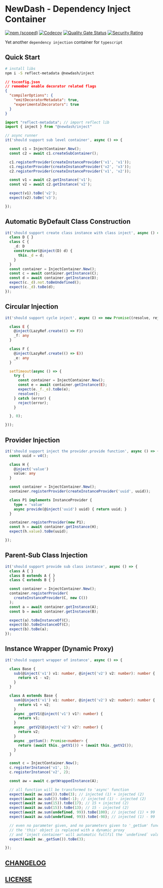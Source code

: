 # NewDash - Dependency Inject Container

[![npm (scoped)](https://img.shields.io/npm/v/@newdash/inject?label=@newdash/inject)](https://www.npmjs.com/package/@newdash/inject)
[![Codecov](https://codecov.io/gh/newdash/inject/branch/master/graph/badge.svg)](https://codecov.io/gh/newdash/inject)
[![Quality Gate Status](https://sonarcloud.io/api/project_badges/measure?project=newdash_inject&metric=alert_status)](https://sonarcloud.io/dashboard?id=newdash_inject)
[![Security Rating](https://sonarcloud.io/api/project_badges/measure?project=newdash_inject&metric=security_rating)](https://sonarcloud.io/dashboard?id=newdash_inject)

Yet another `dependency injection` container for `typescript`

## Quick Start

```bash
# install libs
npm i -S reflect-metadata @newdash/inject
```

```json
// tsconfig.json
// remember enable decorator related flags
{
  "compilerOptions": {
    "emitDecoratorMetadata": true,
    "experimentalDecorators": true
  }
}
```

```ts
import "reflect-metadata"; // import reflect lib
import { inject } from "@newdash/inject"

// async runner
it('should support sub level container', async () => {

  const c1 = InjectContainer.New();
  const c2 = await c1.createSubContainer();

  c1.registerProvider(createInstanceProvider('v1', 'v1'));
  c1.registerProvider(createInstanceProvider('v2', 'v3'));
  c2.registerProvider(createInstanceProvider('v1', 'v2'));

  const v1 = await c2.getInstance('v1');
  const v2 = await c2.getInstance('v2');

  expect(v1).toBe('v2');
  expect(v2).toBe('v3');

});
```

## Automatic ByDefault Class Construction

```ts
it('should support create class instance with class inject', async () => {
  class D { }
  class C {
    _d: D
    constructor(@inject(D) d) {
      this._d = d;
    }
  }
  const container = InjectContainer.New();
  const c = await container.getInstance(C);
  const d = await container.getInstance(D);
  expect(c._d).not.toBeUndefined();
  expect(c._d).toBe(d);
});
```


## Circular Injection

```ts
it('should support cycle inject', async () => new Promise((resolve, reject) => {

  class E {
    @inject(LazyRef.create(() => F))
    _f: any
  }

  class F {
    @inject(LazyRef.create(() => E))
    _e: any
  }

  setTimeout(async () => {
    try {
      const container = InjectContainer.New();
      const e = await container.getInstance(E);
      expect(e._f._e).toBe(e);
      resolve();
    } catch (error) {
      reject(error);
    }

  }, 0);

}));
```

## Provider Injection

```ts
it('should support inject the provider.provide function', async () => {
  const uuid = v4();

  class H {
    @inject('value')
    value: any
  }

  const container = InjectContainer.New();
  container.registerProvider(createInstanceProvider('uuid', uuid));

  class P1 implements InstanceProvider {
    type = 'value'
    async provide(@inject('uuid') uuid) { return uuid; }
  }

  container.registerProvider(new P1);
  const h = await container.getInstance(H);
  expect(h.value).toBe(uuid);

});
```

## Parent-Sub Class Injection

```ts
it('should support provide sub class instance', async () => {
  class A { }
  class B extends A { }
  class C extends B { }

  const container = InjectContainer.New();
  container.registerProvider(
    createInstanceProvider(C, new C())
  );
  const a = await container.getInstance(A);
  const b = await container.getInstance(B);

  expect(a).toBeInstanceOf(C);
  expect(b).toBeInstanceOf(C);
  expect(b).toBe(a);
});
```

## Instance Wrapper (Dynamic Proxy)

```ts
it('should support wrapper of instance', async () => {

  class Base {
    sub(@inject('v1') v1: number, @inject('v2') v2: number): number {
      return v1 - v2;
    }
  }

  class A extends Base {
    sum(@inject('v1') v1: number, @inject('v2') v2: number): number {
      return v1 + v2;
    }
    async _getV1(@inject('v1') v1?: number) {
      return v1;
    }
    async _getV2(@inject('v2') v2?: number) {
      return v2;
    }
    async _getSum(): Promise<number> {
      return (await this._getV1()) + (await this._getV2());
    }
  }

  const c = InjectContainer.New();
  c.registerInstance('v1', 1);
  c.registerInstance('v2', 2);

  const aw = await c.getWrappedInstance(A);

  // all function will be transformed to 'async' function
  expect(await aw.sum()).toBe(3); // injected (1) + injected (2)
  expect(await aw.sub()).toBe(-1); // injected (1) - injected (2)
  expect(await aw.sum(15)).toBe(17); // 15 + injected (2)
  expect(await aw.sub(15)).toBe(13); // 15 - injected (2)
  expect(await aw.sum(undefined, 99)).toBe(100); // injected (1) + 99
  expect(await aw.sub(undefined, 99)).toBe(-98); // injected (1) - 99

  // even no parameter given, and no parameters given to '_getSum' function
  // the 'this' object is replaced with a dynamic proxy
  // and 'inject container' will automatic fullfil the `undefined` values
  expect(await aw._getSum()).toBe(3);

});
```

## [CHANGELOG](./CHANGELOG.md)

## [LICENSE](./LICENSE)